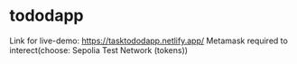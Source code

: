 # tododapp
Link for live-demo: https://tasktododapp.netlify.app/
Metamask required to interect(choose: Sepolia Test Network (tokens))
